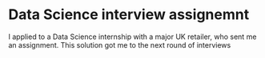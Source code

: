 # Data Science interview assignemnt

I applied to a Data Science internship with a major UK retailer, who sent me an assignment. This solution got me to the next round of interviews